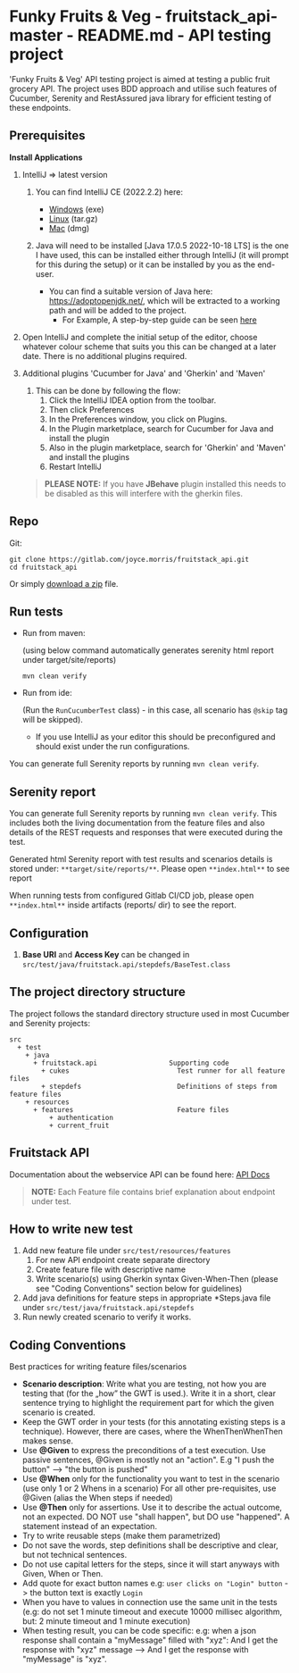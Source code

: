# Funky Fruits & Veg - fruitstack_api-master - README.md - API testing project

'Funky Fruits & Veg' API testing project is aimed at testing a public fruit grocery API.
The project uses BDD approach and utilise such features of Cucumber, Serenity and RestAssured java library for efficient testing of these endpoints.

## Prerequisites

**Install Applications**

1.  IntelliJ => latest version 
    1. You can find IntelliJ CE (2022.2.2) here:
        - [Windows](https://download.jetbrains.com/idea/ideaIC-2022.2.2.exe) (exe)
        - [Linux](https://download.jetbrains.com/idea/ideaIC-2022.2.2.tar.gz) (tar.gz)
        - [Mac](https://download.jetbrains.com/idea/ideaIC-2022.2.2.dmg) (dmg)

    1. Java will need to be installed [Java 17.0.5 2022-10-18 LTS] is the one I have used, this can be installed either through IntelliJ (it will prompt for this during the setup) or it can be installed by you as the end-user.
        - You can find a suitable version of Java here: https://adoptopenjdk.net/, which will be extracted to a working path and will be added to the project.
            - For Example, A step-by-step guide can be seen [here](https://java.com/en/download/help/path.html)
          
1. Open IntelliJ and complete the initial setup of the editor, choose whatever colour scheme that suits you this can be changed at a later date. There is no additional plugins required.

1. Additional plugins 'Cucumber for Java' and 'Gherkin' and 'Maven'
    1. This can be done by following the flow:
        1. Click the IntelliJ IDEA option from the toolbar.
        1. Then click Preferences
        1. In the Preferences window, you click on Plugins.
        1. In the Plugin marketplace, search for Cucumber for Java and install the plugin
        1. Also in the plugin marketplace, search for 'Gherkin' and 'Maven' and install the plugins
        1. Restart IntelliJ

   > **PLEASE NOTE:** If you have **JBehave** plugin installed this needs to be disabled as this will interfere with the gherkin files.

## Repo

Git:

    git clone https://gitlab.com/joyce.morris/fruitstack_api.git
    cd fruitstack_api


Or simply [download a zip](https://gitlab.com/joyce.morris/fruitstackapi_tests/-/archive/master/fruitstack_api-master.zip) file.

## Run tests

- Run from maven:

  (using below command automatically generates serenity html report under target/site/reports)
  ```
  mvn clean verify
  ```
  
- Run from ide:
 
  (Run the `RunCucumberTest` class) - in this case, all scenario has `@skip` tag will be skipped).
    - If you use IntelliJ as your editor this should be preconfigured and should exist under the run configurations.

You can generate full Serenity reports by running `mvn clean verify`. 

## Serenity report

You can generate full Serenity reports by running `mvn clean verify`. This includes both the living documentation from the feature files
and also details of the REST requests and responses that were executed during the test.

Generated html Serenity report with test results and scenarios details is stored under: `**target/site/reports/**`. Please open `**index.html**` to see report

When running tests from configured Gitlab CI/CD job, please open `**index.html**` inside artifacts (reports/ dir) to see the report.

## Configuration

1. **Base URI** and **Access Key** can be changed in `src/test/java/fruitstack.api/stepdefs/BaseTest.class` 

## The project directory structure

The project follows the standard directory structure used in most Cucumber and Serenity projects:
```Gherkin
src
  + test
    + java                              
      + fruitstack.api                  Supporting code
        + cukes                           Test runner for all feature files
        + stepdefs                        Definitions of steps from feature files
    + resources
      + features                          Feature files 
          + authentication                
          + current_fruit   

```

## Fruitstack API

Documentation about the webservice API can be found here: [API Docs](https://waarkoop.com/?utm_source=any-api&utm_medium=OwnedSites)
> **NOTE:** Each Feature file contains brief explanation about endpoint under test.

## How to write new test
1. Add new feature file under `src/test/resources/features`
    1. For new API endpoint create separate directory
    1. Create feature file with descriptive name
    1. Write scenario(s) using Gherkin syntax Given-When-Then (please see "Coding Conventions" section below for guidelines)
2. Add java definitions for feature steps in appropriate *Steps.java file under `src/test/java/fruitstack.api/stepdefs`
3. Run newly created scenario to verify it works.

## Coding Conventions 

Best practices for writing feature files/scenarios
- **Scenario description**: Write what you are testing, not how you are testing that (for the „how” the GWT is used.). Write it in a short, clear sentence trying to highlight the requirement part for which the given scenario is created.
- Keep the GWT order in your tests (for this annotating existing steps is a technique). However, there are cases, where the WhenThenWhenThen makes sense.
- Use **@Given** to express the preconditions of a test execution. Use passive sentences, @Given is mostly not an "action". E.g "I push the button" --> "the button is pushed"
- Use **@When** only for the functionality you want to test in the scenario (use only 1 or 2 Whens in a scenario) For all other pre-requisites, use @Given  (alias the When steps if needed)
- Use **@Then** only for assertions. Use it to describe the actual outcome, not an expected. DO NOT use "shall happen", but DO use "happened". A statement instead of an expectation.
- Try to write reusable steps (make them parametrized)
- Do not save the words, step definitions shall be descriptive and clear, but not technical sentences.
- Do not use capital letters for the steps, since it will start anyways with Given, When or Then.
- Add quote for exact button names e.g: `user clicks on "Login" button` -> the button text is exactly `Login`
- When you have to values in connection use the same unit in the tests (e.g: do not set 1 minute timeout and execute 10000 millisec algorithm, but: 2 minute timeout and 1 minute execution)
- When testing result, you can be code specific: e.g: when a json response shall contain a "myMessage" filled with "xyz": And I get the response with "xyz" message  --> And I get the response with "myMessage" is "xyz".
